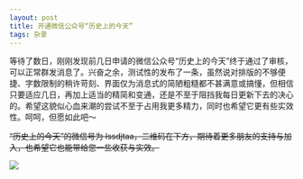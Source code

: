 ```yaml
---
layout: post
title: 开通微信公众号“历史上的今天”
tags: 杂录
---
```


等待了数日，刚刚发现前几日申请的微信公众号“历史上的今天”终于通过了审核，可以正常群发消息了。兴奋之余，测试性的发布了一条，虽然说对排版的不够便捷、字数限制的稍许苛刻、界面仅为消息式的简陋粗糙都不甚满意或搞懂，但相信只要适应几日，再加上适当的精简和变通，还是不至于阻挡我每日更新下去的决心的。希望这貌似心血来潮的尝试不至于占用我更多精力，同时也希望它更有些实效性。呵呵，但愿如此吧～

~~“历史上的今天”的微信号为 lssdjtaa，二维码在下方，期待着更多朋友的支持与加入，也希望它也能带给您一些收获与实效。~~

![](http://image.cpxxpc.com/gongzhonghao.jpg)

